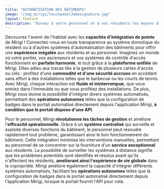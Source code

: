 ```yaml
---
title: "AUTOMATISATION DES BÂTIMENTS"
image: "/img_mirigi/touchpanelJadesignature.jpg"
layout: feature
description: "Donnez à votre personnel et à vos résidents les moyens d'intégrer de manière transparente l'automatisation des bâtiments. Déverrouillez les installations, surveillez les espaces communs et améliorez la sécurité, le tout à partir d'une plateforme unifiée."
---
```


Découvrez l'avenir de l'habitat avec les **capacités d'intégration de pointe** de Mirigi ! Connectez-vous en toute transparence au système domotique du résident ou à d'autres systèmes d'automatisation des bâtiments pour offrir une **expérience inégalée** aux résidents et au personnel. Imaginez un monde où votre portier, vos ascenseurs et vos systèmes de contrôle d'accès fonctionnent en **parfaite harmonie**, le tout grâce à la **plateforme unifiée** de Mirigi. Dites adieu aux tracas liés à la gestion de plusieurs cartes d'accès ou clés : profitez d'une **commodité et d'une sécurité accrues** en accédant sans effort à des installations telles que le barbecue ou les courts de tennis. Avec Mirigi, chaque interaction est **fluide et ininterrompue**, que vous entriez dans l'immeuble ou que vous profitiez des installations. De plus, Mirigi vous donne la possibilité d'intégrer divers systèmes automatisés, permettant des **opérations autonomes** telles que la configuration de badges dans le portail automatisé directement depuis l'application Mirigi, **à condition que le portail dispose d'une API**.

Pour le personnel, Mirigi **révolutionne les tâches de gestion** et améliore l'**efficacité opérationnelle**. Grâce à un **système centralisé** qui surveille et exploite diverses fonctions du bâtiment, le personnel peut résoudre rapidement tout problème, garantissant ainsi le bon fonctionnement du bâtiment. Cette intégration minimise les interventions manuelles, permettant au personnel de se concentrer sur la fourniture d'un **service exceptionnel** aux résidents. La possibilité de surveiller les systèmes à distance signifie que les problèmes potentiels sont identifiés et résolus avant qu'ils n'affectent les résidents, **améliorant ainsi l'expérience de vie globale** dans la copropriété. Mirigi améliore également la capacité d'intégrer différents systèmes automatisés, facilitant les **opérations autonomes** telles que la configuration de badges dans le portail automatisé directement depuis l'application Mirigi, lorsque le portail fournit l'API pour cela.

